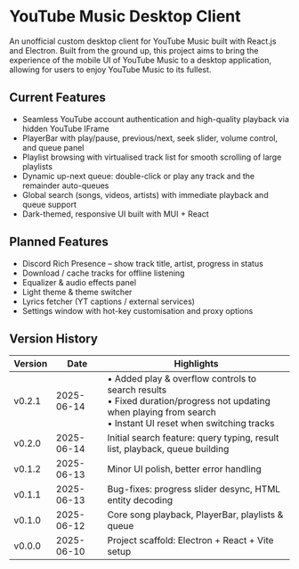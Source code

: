 # YouTube Music Desktop Client

An unofficial custom desktop client for YouTube Music built with React.js and Electron. Built from the ground up, this project aims to bring the experience of the mobile UI of YouTube Music to a desktop application, allowing for users to enjoy YouTube Music to its fullest.

## Current Features

- Seamless YouTube account authentication and high-quality playback via hidden YouTube IFrame
- PlayerBar with play/pause, previous/next, seek slider, volume control, and queue panel
- Playlist browsing with virtualised track list for smooth scrolling of large playlists
- Dynamic up-next queue: double-click or play any track and the remainder auto-queues
- Global search (songs, videos, artists) with immediate playback and queue support
- Dark-themed, responsive UI built with MUI + React

## Planned Features

- Discord Rich Presence – show track title, artist, progress in status
- Download / cache tracks for offline listening
- Equalizer & audio effects panel
- Light theme & theme switcher
- Lyrics fetcher (YT captions / external services)
- Settings window with hot-key customisation and proxy options

## Version History

| Version | Date       | Highlights |
|---------|------------|------------|
| v0.2.1  | 2025-06-14 | • Added play & overflow controls to search results  <br>• Fixed duration/progress not updating when playing from search  <br>• Instant UI reset when switching tracks |
| v0.2.0  | 2025-06-14 | Initial search feature: query typing, result list, playback, queue building |
| v0.1.2  | 2025-06-13 | Minor UI polish, better error handling |
| v0.1.1  | 2025-06-13 | Bug-fixes: progress slider desync, HTML entity decoding |
| v0.1.0  | 2025-06-12 | Core song playback, PlayerBar, playlists & queue |
| v0.0.0  | 2025-06-10 | Project scaffold: Electron + React + Vite setup |
